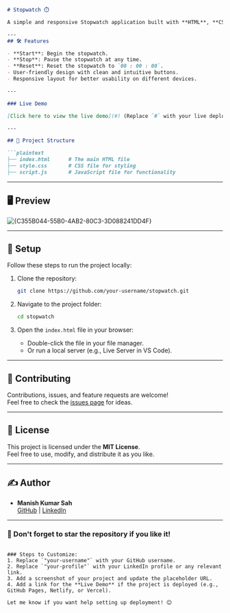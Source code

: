 ```markdown
# Stopwatch ⏱️

A simple and responsive Stopwatch application built with **HTML**, **CSS**, and **JavaScript**. This project helps track time in hours, minutes, seconds, and milliseconds.

---
## 🛠 Features

- **Start**: Begin the stopwatch.
- **Stop**: Pause the stopwatch at any time.
- **Reset**: Reset the stopwatch to `00 : 00 : 00`.
- User-friendly design with clean and intuitive buttons.
- Responsive layout for better usability on different devices.

---

### Live Demo

[Click here to view the live demo](#) (Replace `#` with your live deployment link)

---

## 📂 Project Structure

```plaintext
├── index.html      # The main HTML file
├── style.css       # CSS file for styling
├── script.js       # JavaScript file for functionality
```

---

## 🖥 Preview

![{C355B044-55B0-4AB2-80C3-3D088241DD4F}](https://github.com/user-attachments/assets/498666ae-0b09-4dab-b438-46160844fd2a)
 

---

## 🔧 Setup

Follow these steps to run the project locally:

1. Clone the repository:
   ```bash
   git clone https://github.com/your-username/stopwatch.git
   ```

2. Navigate to the project folder:
   ```bash
   cd stopwatch
   ```

3. Open the `index.html` file in your browser:
   - Double-click the file in your file manager.
   - Or run a local server (e.g., Live Server in VS Code).

---

## 🤝 Contributing

Contributions, issues, and feature requests are welcome!  
Feel free to check the [issues page](https://github.com/manishkumar8312/stopwatch/issues) for ideas.

---

## 📜 License

This project is licensed under the **MIT License**.  
Feel free to use, modify, and distribute it as you like.

---

## ✍️ Author

- **Manish Kumar Sah**  
  [GitHub](https://github.com/username) | [LinkedIn]([https://linkedin.com/in/your-profile](https://www.linkedin.com/in/manish8312/))  

---

### 🌟 Don't forget to star the repository if you like it!
```

### Steps to Customize:
1. Replace `"your-username"` with your GitHub username.
2. Replace `"your-profile"` with your LinkedIn profile or any relevant link.
3. Add a screenshot of your project and update the placeholder URL.
4. Add a link for the **Live Demo** if the project is deployed (e.g., GitHub Pages, Netlify, or Vercel). 

Let me know if you want help setting up deployment! 😊
